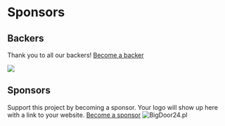 # Sponsors

## Backers

Thank you to all our backers! [Become a backer](https://www.buymeacoffee.com/markzither)

<a href="https://www.buymeacoffee.com/markzither" target="_blank"><img src="https://img.buymeacoffee.com/api/?url=aHR0cHM6Ly9pbWcuYnV5bWVhY29mZmVlLmNvbS9hcGkvP25hbWU9TWFyaytCdXJ0b24mc2l6ZT0zMDAmYmctaW1hZ2U9Ym1jJmJhY2tncm91bmQ9NUY3RkZG&creator=Mark+Burton&is_creating=Creating%20Software&design_code=1&design_color=%235F7FFF&slug=markzither"></a>

## Sponsors

Support this project by becoming a sponsor. Your logo will show up here with a link to your website. [Become a sponsor](https://www.buymeacoffee.com/markzither)
![BigDoor24.pl](https://bigdoor24.pl/Images/bigdoor24-white-wide-logo.png)
